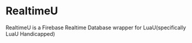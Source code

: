 # RealtimeU
RealtimeU is a Firebase Realtime Database wrapper for LuaU(specifically LuaU Handicapped)